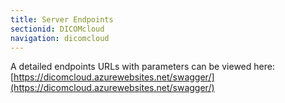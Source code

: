 ```yaml
---
title: Server Endpoints
sectionid: DICOMcloud
navigation: dicomcloud
---
```


A detailed endpoints URLs with parameters can be viewed here:
[https://dicomcloud.azurewebsites.net/swagger/](https://dicomcloud.azurewebsites.net/swagger/)

